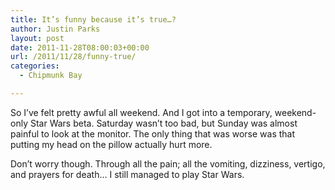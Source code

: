 ```yaml
---
title: It’s funny because it’s true…?
author: Justin Parks
layout: post
date: 2011-11-28T08:00:03+00:00
url: /2011/11/28/funny-true/
categories:
  - Chipmunk Bay

---
```

So I&#8217;ve felt pretty awful all weekend. And I got into a temporary, weekend-only Star Wars beta. Saturday wasn&#8217;t too bad, but Sunday was almost painful to look at the monitor. The only thing that was worse was that putting my head on the pillow actually hurt more.

Don&#8217;t worry though. Through all the pain; all the vomiting, dizziness, vertigo, and prayers for death&#8230; I still managed to play Star Wars.